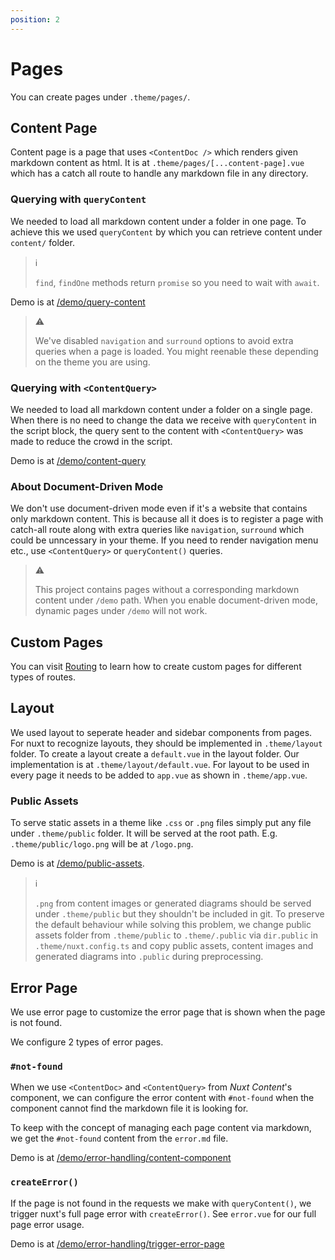 ```yaml
---
position: 2
---
```


# Pages

You can create pages under `.theme/pages/`.

## Content Page

Content page is a page that uses `<ContentDoc />` which renders given markdown
content as html. It is at `.theme/pages/[...content-page].vue` which has a
catch all route to handle any markdown file in any directory.

### Querying with `queryContent`

We needed to load all markdown content under a folder in one page. To achieve
this we used `queryContent` by which you can retrieve content under `content/`
folder.

> :information_source:
>
> `find`, `findOne` methods return `promise` so you need to wait with `await`.

Demo is at [/demo/query-content](/demo/query-content)

> :warning:
>
> We've disabled `navigation` and `surround` options to avoid extra queries
> when a page is loaded. You might reenable these depending on the theme you
> are using.

### Querying with `<ContentQuery>`

We needed to load all markdown content under a folder on a single page. When
there is no need to change the data we receive with `queryContent` in the
script block, the query sent to the content with `<ContentQuery>` was made to
reduce the crowd in the script.

Demo is at [/demo/content-query](/demo/content-query)

### About Document-Driven Mode

We don't use document-driven mode even if it's a website that contains only
markdown content. This is because all it does is to register a page with
catch-all route along with extra queries like `navigation`, `surround` which
could be unncessary in your theme. If you need to render navigation menu etc.,
use `<ContentQuery>` or `queryContent()` queries.

> :warning:
>
> This project contains pages without a corresponding markdown content under
> `/demo` path. When you enable document-driven mode, dynamic pages under
> `/demo` will not work.

## Custom Pages

You can visit [Routing](./routing.md) to learn how to create custom pages for
different types of routes.

## Layout

We used layout to seperate header and sidebar components from pages. For nuxt
to recognize layouts, they should be implemented in `.theme/layout` folder. To
create a layout create a `default.vue` in the layout folder. Our implementation
is at `.theme/layout/default.vue`. For layout to be used in every page it needs
to be added to `app.vue` as shown in `.theme/app.vue`.

### Public Assets

To serve static assets in a theme like `.css` or `.png` files simply put any
file under `.theme/public` folder. It will be served at the root path. E.g.
`.theme/public/logo.png` will be at `/logo.png`.

Demo is at [/demo/public-assets](/demo/public-assets).

> :information_source:
>
> `.png` from content images or generated diagrams should be served under
> `.theme/public` but they shouldn't be included in git. To preserve the
> default behaviour while solving this problem, we change public assets folder
> from `.theme/public` to `.theme/.public` via `dir.public` in
> `.theme/nuxt.config.ts` and copy public assets, content images and generated
> diagrams into `.public` during preprocessing.

## Error Page

We use error page to customize the error page that is shown when the page is
not found.

We configure 2 types of error pages.

### `#not-found`

When we use `<ContentDoc>` and `<ContentQuery>` from _Nuxt_ _Content_'s
component, we can configure the error content with `#not-found` when the
component cannot find the markdown file it is looking for.

To keep with the concept of managing each page content via markdown, we get the
`#not-found` content from the `error.md` file.

Demo is at
[/demo/error-handling/content-component](/demo/error-handling/content-component)

### `createError()`

If the page is not found in the requests we make with `queryContent()`, we
trigger nuxt's full page error with `createError()`. See `error.vue` for our
full page error usage.

Demo is at
[/demo/error-handling/trigger-error-page](/demo/error-handling/trigger-error-page)
